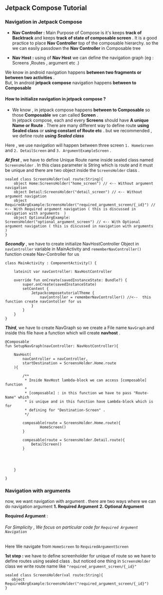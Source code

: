 ## Jetpack Compose Tutorial


### Navigation in Jetpack Compose

<p>

* **Nav Controller :** Main Purpose of Compose is it's keeps **track of Backtrack** and keeps **track of state of composable screen** . 
It is a good practice to place **Nav Controller** top of the composable hierarchy. so the we can easily passdown the **Nav Controller** in Composable tree

* **Nav Host :** using of **Nav Host** we can define the navigation graph (eg : Screens ,Routes , argument etc .) 


We know in android navigation happens **between two fragments or between two activities** . <br/>
But, In android **jetpack compose** navigation happens **between to Composable**

#### How to initialize navigation in jetpack compose ? 

* We know , in jetpack compose happens **between to Composable** so those **Composable** we can called **Screen** . <br/> In jetpack compose, 
  each and every **Screens** should have **A unique Name or Route** . There are many different way to define route  **using Sealed class** or  **using constant of Route etc** .
but we recommended , we define route ***using Sealed class*** <br/>

Here , we use navigation will happen between three screen `1. HomeScreen` and `2. DetailScreen` and `3. ArgumentExampleScreen` .

***At first*** , we have to define Unique Route name inside sealed class named `ScreensHolder` . In this class parameter is String which is route and it must be unique  and there are 
two object inside the `ScreensHolder` class . 

```
sealed class ScreensHolder(val route:String){
    object Home:ScreensHolder("home_screen") // <-- Without argument navigation
    object Detail:ScreensHolder("detail_screen") // <-- Without argument navigation
    object RequiredArgExample:ScreensHolder("required_argument_screen/{_id}") // <-- With Required argument navigation ( this is discussed in navigation with arguments  )
    object OptionalArgExample:   ScreensHolder("optional_argument_screen") // <-- With Optional argument navigation ( this is discussed in navigation with arguments  )
}
```

***Secondly*** , we have to create initialize NavHostController Object in `navController` variable  in MainActivity and `rememberNavController()` function create Nav-Controller for us 
```
class MainActivity : ComponentActivity() {

    lateinit var navController: NavHostController

    override fun onCreate(savedInstanceState: Bundle?) {
        super.onCreate(savedInstanceState)
        setContent {
            JetpackcomposetutorialTheme { 
                navController = rememberNavController() //<--  this function create navContoller for us
            }
        }
    }
}

```

***Third***, we have to create NavGraph so we create a File name `NavGraph` and inside this file have a function which will create **navhost**  .

```
@Composable
fun SetupNavGraph(navController: NavHostController){

    NavHost(
        navController = navController,
        startDestination = ScreensHolder.Home.route
    ){

        /**
         * Inside NavHost lambda-block we can access [composable] function
         *
         * [composable] : in this function we have to pass "Route-Name" which 
         * is unique and in this function have Lambda-block which is for 
         * defining for "Destination-Screen" .
         */

        composable(route = ScreensHolder.Home.route){
                HomeScreen()
        }

        composable(route = ScreensHolder.Detail.route){
            DetailScreen()
        }
 
        
        

    }

}

```

### Navigation with arguments 

now, we want navigation with argument . there are two ways where we can do navigation argument **1. Required Argument**  **2. Optional Argument**

**Required Argument** : 

###### For Simplicity , We focus on particular code for `Required Argument Navigation`
Here We navigate from `HomeScreen` to `RequiredArgumentScreen` 

**1st step :** we have to define screenholder for unique of route so we have to define routes using sealed class .
but noticed one thing in `ScreensHolder` class we write route name like `"required_argument_screen/{_id}"`

 ```
sealed class ScreensHolder(val route:String){
    object RequiredArgExample:ScreensHolder("required_argument_screen/{_id}")  
 }
```





</p>


